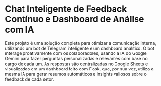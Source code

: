 # Chat Inteligente de Feedback Contínuo e Dashboard de Análise com IA

Este projeto é uma solução completa para otimizar a comunicação interna, utilizando um bot de Telegram inteligente e um dashboard analítico. O bot interage proativamente com os colaboradores, usando a IA do Google Gemini para fazer perguntas personalizadas e relevantes com base no cargo de cada um. As respostas são centralizadas no Google Sheets e visualizadas em um dashboard feito com Flask, que, por sua vez, utiliza a mesma IA para gerar resumos automáticos e insights valiosos sobre o feedback de cada setor.
